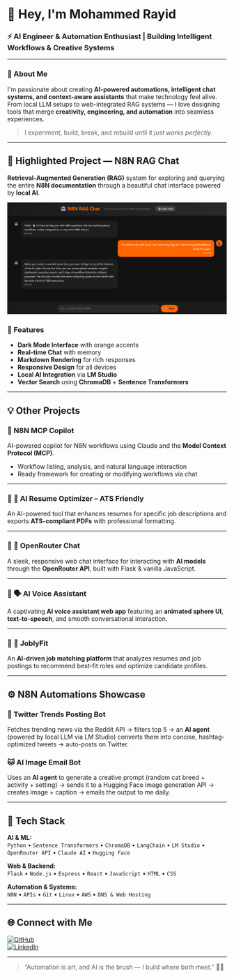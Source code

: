 # 👋 Hey, I'm Mohammed Rayid  
### ⚡ AI Engineer & Automation Enthusiast | Building Intelligent Workflows & Creative Systems

---

### 🧠 About Me  
I'm passionate about creating **AI-powered automations, intelligent chat systems, and context-aware assistants** that make technology feel alive.  
From local LLM setups to web-integrated RAG systems — I love designing tools that merge **creativity, engineering, and automation** into seamless experiences.

> I experiment, build, break, and rebuild until it *just works perfectly.*

---

## 🚀 Highlighted Project — N8N RAG Chat  

**Retrieval-Augmented Generation (RAG)** system for exploring and querying the entire **N8N documentation** through a beautiful chat interface powered by **local AI**.

![Chat Interface](/n8nRagChat.png)

### 🌟 Features
- **Dark Mode Interface** with orange accents  
- **Real-time Chat** with memory  
- **Markdown Rendering** for rich responses  
- **Responsive Design** for all devices  
- **Local AI Integration** via **LM Studio**  
- **Vector Search** using **ChromaDB** + **Sentence Transformers**

---

## 💡 Other Projects

### 🔹 N8N MCP Copilot  
AI-powered copilot for N8N workflows using Claude and the **Model Context Protocol (MCP)**.  
- Workflow listing, analysis, and natural language interaction  
- Ready framework for creating or modifying workflows via chat

---

### 🔹 🤖 AI Resume Optimizer – ATS Friendly  
An AI-powered tool that enhances resumes for specific job descriptions and exports **ATS-compliant PDFs** with professional formatting.

---

### 🔹 💬 OpenRouter Chat  
A sleek, responsive web chat interface for interacting with **AI models** through the **OpenRouter API**, built with Flask & vanilla JavaScript.

---

### 🔹 🗣️ AI Voice Assistant  
A captivating **AI voice assistant web app** featuring an **animated sphere UI**, **text-to-speech**, and smooth conversational interaction.

---

### 🔹 💼 JoblyFit  
An **AI-driven job matching platform** that analyzes resumes and job postings to recommend best-fit roles and optimize candidate profiles.

---

## ⚙️ N8N Automations Showcase

### 🧵 Twitter Trends Posting Bot  
Fetches trending news via the Reddit API → filters top 5 → an **AI agent** (powered by local LLM via LM Studio) converts them into concise, hashtag-optimized tweets → auto-posts on Twitter.  

### 🐱 AI Image Email Bot  
Uses an **AI agent** to generate a creative prompt (random cat breed + activity + setting) → sends it to a Hugging Face image generation API → creates image + caption → emails the output to me daily.

---

## 🧰 Tech Stack

**AI & ML:**  
`Python` • `Sentence Transformers` • `ChromaDB` • `LangChain` • `LM Studio` • `OpenRouter API` • `Claude AI` • `Hugging Face`

**Web & Backend:**  
`Flask` • `Node.js` • `Express` • `React` • `JavaScript` • `HTML` • `CSS`

**Automation & Systems:**  
`N8N` • `APIs` • `Git` • `Linux` • `AWS` • `DNS & Web Hosting`

---

## 🌐 Connect with Me  
[![GitHub](https://img.shields.io/badge/GitHub-000?style=for-the-badge&logo=github&logoColor=white)](https://github.com/MohammedRayid/)  
[![LinkedIn](https://img.shields.io/badge/LinkedIn-0A66C2?style=for-the-badge&logo=linkedin&logoColor=white)](https://www.linkedin.com/in/mohammed-rayid-362906223/)  

---

> “Automation is art, and AI is the brush — I build where both meet.” 🎨🤖
